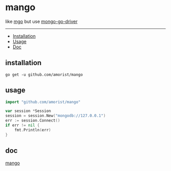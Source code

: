 # mango

like [mgo](https://github.com/globalsign/mgo) but use [mongo-go-driver](https://github.com/mongodb/mongo-go-driver)

-------------------------

- [Installation](#installation)
- [Usage](#usage)
- [Doc](#doc)

## installation

`go get -u github.com/amorist/mango`

## usage

```go
import "github.com/amorist/mango"

var session *Session
session = session.New("mongodb://127.0.0.1")
err := session.Connect()
if err != nil {
    fmt.Println(err)
}
```

## doc

[mango](https://godoc.org/github.com/amorist/mango)
